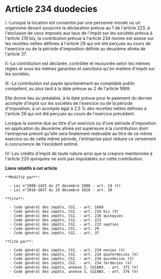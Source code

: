 # Article 234 duodecies

I.-Lorsque la location est consentie par une personne morale ou un organisme devant souscrire la déclaration prévue au 1 de
l'article 223, à l'exclusion de ceux imposés aux taux de l'impôt sur les sociétés prévus à l'article 219 bis, la contribution
prévue à l'article 234 nonies est assise sur les recettes nettes définies à l'article 29 qui ont été perçues au cours de
l'exercice ou de la période d'imposition définie au deuxième alinéa de l'article 37. 

II.-La contribution est déclarée, contrôlée et recouvrée selon les mêmes règles et sous les mêmes garanties et sanctions
qu'en matière d'impôt sur les sociétés. 

III.-La contribution est payée spontanément au comptable public compétent, au plus tard à la date prévue au 2 de l'article
1668. 

Elle donne lieu au préalable, à la date prévue pour le paiement du dernier acompte d'impôt sur les sociétés de l'exercice ou
de la période d'imposition, à un acompte égal à 2,5 % des recettes nettes définies à l'article 29 qui ont été perçues au
cours de l'exercice précédent. 

Lorsque la somme due au titre d'un exercice ou d'une période d'imposition en application du deuxième alinéa est supérieure à
la contribution dont l'entreprise prévoit qu'elle sera finalement redevable au titre de ce même exercice ou de cette même
période, l'entreprise peut réduire ce versement à concurrence de l'excédent estimé. 

IV.-Les crédits d'impôt de toute nature ainsi que la créance mentionnée à l'article 220 quinquies ne sont pas imputables sur
cette contribution.

**Liens relatifs à cet article**

	**Modifié par**:

	  - Loi n°2008-1425 du 27 décembre 2008 - art. 14 (V)
	  - Loi n°2010-1657 du 29 décembre 2010 - art. 20

	**Cite**:

	  - Code général des impôts, CGI. - art. 1668
	  - Code général des impôts, CGI. - art. 219 bis (V)
	  - Code général des impôts, CGI. - art. 220 quinquies
	  - Code général des impôts, CGI. - art. 223
	  - Code général des impôts, CGI. - art. 223 septies
	  - Code général des impôts, CGI. - art. 29
	  - Code général des impôts, CGI. - art. 37

	**Cité par**:

	  - Code général des impôts, CGI. - art. 234 nonies (V)
	  - Code général des impôts, CGI. - art. 234 quaterdecies (V)
	  - Code général des impôts, CGI. - art. 234 quindecies (V)
	  - Code général des impôts, CGI. - art. 234 terdecies (V)
	  - Code général des impôts, annexe 3, CGIAN3. - art. 375 (V)
	  - Code général des impôts, annexe 3, CGIAN3. - art. 376 (V)
